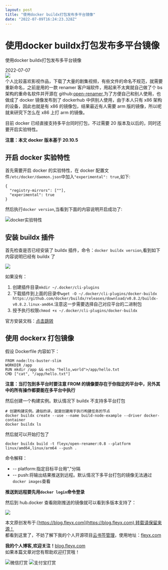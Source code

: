 ```yaml
---
layout: post
title: "使用docker buildx打包发布多平台镜像"
date: "2022-07-09T16:24:23.328Z"
---
```

使用docker buildx打包发布多平台镜像
========================

使用docker buildx打包发布多平台镜像

2022-07-07  
![](https://qiniupic.fleyx.com/blog/202207072202846.png)  
个人比较喜欢影视作品，下载了大量的剧集视频，有些文件的命名不规范，就需要重新命名，之前是用的一款 renamer 客户端软件，用起来不太爽就自己做了个 bs 架构的重命名软件并开源在 github:[open-renamer](https://github.com/FleyX/open-renamer),为了方便自己和别人使用，也做成了 docker 镜像发布到了 dockerhub 中供别人使用，由于本人只有 x86 架构的设备，因此也就是有 x86 的镜像包，结果最近有人需要 arm 版的镜像，所以呢就来研究下怎么在 x86 上打 arm 的镜像。

目前 docker 已经直接支持多平台同时打包，不过需要 20 版本及以后的，同时还要开启实验特性。

**注意：本文 docker 版本基于 20.10.5**

开启 docker 实验特性
--------------

首先需要开启 docker 的实验特性，在 docker 配置文件`/etc/docker/daemon.json`中加入`"experimental": true`,如下:

    {
      "registry-mirrors": [""],
      "experimental": true
    }
    

然后执行`docker version`,当看到下面的内容说明开启成功了:

![docker实验特性](https://qiniupic.fleyx.com/blog/202207072216592.png)

安装 buildx 插件
------------

首先检查是否已经安装了 buildx 插件，命令：`docker buildx version`,看到如下内容说明已经有 buildx 了

![](https://qiniupic.fleyx.com/blog/202207072226764.png)

如果没有：

1.  创建插件目录`mkdir ~/.docker/cli-plugins`
2.  下载插件到上面的目录中`wget -O ~/.docker/cli-plugins/docker-buildx https://github.com/docker/buildx/releases/download/v0.8.2/buildx-v0.8.2.linux-amd64`.注意这一步需要选择自己对应平台的二进制包
3.  授予执行权限`chmod +x ~/.docker/cli-plugins/docker-buildx`

官方安装文档：[点击跳转](https://github.com/docker/buildx/#installing)

使用 dockerx 打包镜像
---------------

假设 Dockerfile 内容如下：

    FROM node:lts-buster-slim
    WORKDIR /app
    RUN mkdir /app && echo "hello,world">/app/hello.txt
    CMD ["cat", "/app/hello.txt"]
    

**注意：当打包到多平台时要注意 FROM 的镜像要存在于你指定的平台中，另外其中的所有操作都要能在多平台中执行**

然后创建一个构建实例。默认情况下 buildx 不支持多平台打包

    # 创建构建实例。通俗的讲，就是创建用于执行构建任务的节点
    docker buildx create --use --name build-node-example --driver docker-container
    docker buildx ls
    

然后就可以开始打包了

    docker buildx build -t fleyx/open-renamer:0.8 --platform linux/amd64,linux/arm64 --push .
    

命令解释：

*   \-- platform:指定目标平台用","分隔
*   \-- push:将输出结果推送到远程。默认情况下多平台打包的镜像无法通过`docker images`查看

**推送到远程要先用`docker login`命令登录**

然后到 hub.docker 查看刚刚推送的镜像就可以看到多版本支持了：

![](https://qiniupic.fleyx.com/blog/202207072308123.png)

本文原创发布于:[https://blog.fleyx.com](https://blog.fleyx.com),转载请保留来源！  
都看到这里了，不妨了解下我的个人开源项目[云书签管理](https://github.com/FleyX/bookmark)，使用地址：[fleyx.com](https://fleyx.com)

**我的个人博客,欢迎关注！**[blog.fleyx.com](https://blog.fleyx.com)  
如果本篇文章对您有帮助欢迎打赏哦！

![微信打赏](https://files.cnblogs.com/files/wuyoucao/weixin.ico) ![支付宝打赏](https://files.cnblogs.com/files/wuyoucao/alipay.ico)